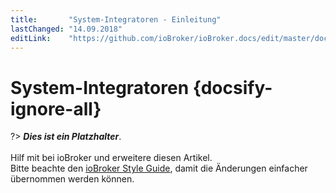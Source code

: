 ```yaml
---
title:       "System-Integratoren - Einleitung"
lastChanged: "14.09.2018"
editLink:    "https://github.com/ioBroker/ioBroker.docs/edit/master/docs/integrators/README.md"
---
```


# System-Integratoren {docsify-ignore-all}

?> ***Dies ist ein Platzhalter***.
   <br><br>
   Hilf mit bei ioBroker und erweitere diesen Artikel.  
   Bitte beachte den [ioBroker Style Guide](community/styleguidedoc), 
   damit die Änderungen einfacher übernommen werden können.
